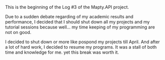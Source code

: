 This is the beginning of the Log #3 of the Mapty.API project. 


Due to a sudden debate regarding of my academic results and performance, I decided that I should shut down all my projects and my tutorial sessions because well... my time keeping of my programming are not on good.


I decided to shut down or more like pospond my projects till April. And after a lot of hard work, I decided to resume my programs. 
It was a stall of both time and knowledge for me. yet this break was worth it.

